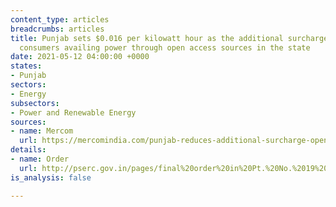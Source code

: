 ```yaml
---
content_type: articles
breadcrumbs: articles
title: Punjab sets $0.016 per kilowatt hour as the additional surcharge payable by
  consumers availing power through open access sources in the state
date: 2021-05-12 04:00:00 +0000
states:
- Punjab
sectors:
- Energy
subsectors:
- Power and Renewable Energy
sources:
- name: Mercom
  url: https://mercomindia.com/punjab-reduces-additional-surcharge-open-access/
details:
- name: Order
  url: http://pserc.gov.in/pages/final%20order%20in%20Pt.%20No.%2019%20of%202021.pdf
is_analysis: false

---
```


